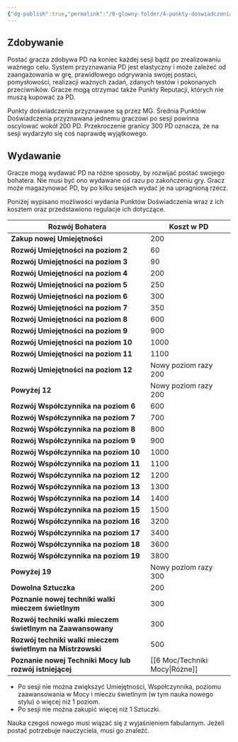 ```yaml
---
{"dg-publish":true,"permalink":"/0-glowny-folder/4-punkty-doswiadczenia/","dgPassFrontmatter":true}
---
```


## Zdobywanie

Postać gracza zdobywa PD na koniec każdej sesji bądź po zrealizowaniu ważnego celu. System przyznawania PD jest elastyczny i może zależeć od zaangażowania w grę, prawidłowego odgrywania swojej postaci, pomysłowości, realizacji ważnych zadań, zdanych testów i pokonanych przeciwników. Gracze mogą otrzymać także Punkty Reputacji, których nie muszą kupować za PD.

Punkty doświadczenia przyznawane są przez MG. Średnia Punktów Doświadczenia przyznawana jednemu graczowi po sesji powinna oscylować wokół 200 PD. Przekroczenie granicy 300 PD oznacza, że na sesji wydarzyło się coś naprawdę wyjątkowego.

## Wydawanie

Gracze mogą wydawać PD na różne sposoby, by rozwijać postać swojego bohatera. Nie musi być ono wydawane od razu po zakończeniu gry. Gracz może magazynować PD, by po kilku sesjach wydać je na upragnioną rzecz.

Poniżej wypisano możliwości wydania Punktów Doświadczenia wraz z ich kosztem oraz przedstawiono regulacje ich dotyczące.

| **Rozwój Bohatera**                                         | **Koszt w PD**           |
| ----------------------------------------------------------- | ------------------------ |
| **Zakup nowej Umiejętności**                                | 200                      |
| **Rozwój Umiejętności na poziom 2**                         | 60                       |
| **Rozwój Umiejętności na poziom 3**                         | 90                       |
| **Rozwój Umiejętności na poziom 4**                         | 200                      |
| **Rozwój Umiejętności na poziom 5**                         | 250                      |
| **Rozwój Umiejętności na poziom 6**                         | 300                      |
| **Rozwój Umiejętności na poziom 7**                         | 350                      |
| **Rozwój Umiejętności na poziom 8**                         | 600                      |
| **Rozwój Umiejętności na poziom 9**                         | 900                      |
| **Rozwój Umiejętności na poziom 10**                        | 1000                     |
| **Rozwój Umiejętności na poziom 11**                        | 1100                     |
| **Rozwój Umiejętności na poziom 12**                        | Nowy poziom razy 200     |
| **Powyżej 12**                                              | Nowy poziom razy 200     |
| **Rozwój Współczynnika na poziom 6**                        | 600                      |
| **Rozwój Współczynnika na poziom 7**                        | 700                      |
| **Rozwój Współczynnika na poziom 8**                        | 800                      |
| **Rozwój Współczynnika na poziom 9**                        | 900                      |
| **Rozwój Współczynnika na poziom 10**                       | 1000                     |
| **Rozwój Współczynnika na poziom 11**                       | 1100                     |
| **Rozwój Współczynnika na poziom 12**                       | 1200                     |
| **Rozwój Współczynnika na poziom 13**                       | 1300                     |
| **Rozwój Współczynnika na poziom 14**                       | 1400                     |
| **Rozwój Współczynnika na poziom 15**                       | 1500                     |
| **Rozwój Współczynnika na poziom 16**                       | 3200                     |
| **Rozwój Współczynnika na poziom 17**                       | 3400                     |
| **Rozwój Współczynnika na poziom 18**                       | 3600                     |
| **Rozwój Współczynnika na poziom 19**                       | 3800                     |
| **Powyżej 19**                                              | Nowy poziom razy 300     |
| **Dowolna Sztuczka**                                        | 200                      |
| **Poznanie nowej techniki walki mieczem świetlnym**         | 300                      |
| **Rozwój techniki walki mieczem świetlnym na Zaawansowany** | 300                      |
| **Rozwój techniki walki mieczem świetlnym na Mistrzowski**  | 500                      |
| **Poznanie nowej Techniki Mocy lub rozwój istniejącej**     | [[6 Moc/Techniki Mocy\|Różne]] |
- Po sesji nie można zwiększyć Umiejętności, Współczynnika, poziomu zaawansowania w Mocy i mieczu świetlnym (w tym nauka nowego stylu) o więcej niż 1 poziom.
- Po sesji nie można zakupić więcej niż 1 Sztuczki.

Nauka czegoś nowego musi wiązać się z wyjaśnieniem fabularnym. Jeżeli postać potrzebuje nauczyciela, musi go znaleźć.